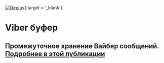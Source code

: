 [![Deploy](https://www.herokucdn.com/deploy/button.svg)](https://heroku.com/deploy?template=https://github.com/1Cmobile/viber-1c/tree/master){:target = '_blank'}

# Viber буфер

## Промежуточное хранение Вайбер сообщений. [Подробнее в этой публикации]()